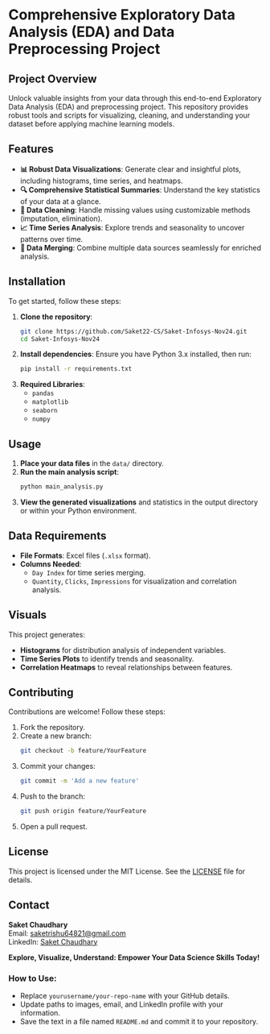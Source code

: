 # Comprehensive Exploratory Data Analysis (EDA) and Data Preprocessing Project

## Project Overview
Unlock valuable insights from your data through this end-to-end Exploratory Data Analysis (EDA) and preprocessing project. This repository provides robust tools and scripts for visualizing, cleaning, and understanding your dataset before applying machine learning models.

## Features
- **📊 Robust Data Visualizations**: Generate clear and insightful plots, including histograms, time series, and heatmaps.
- **🔍 Comprehensive Statistical Summaries**: Understand the key statistics of your data at a glance.
- **🧹 Data Cleaning**: Handle missing values using customizable methods (imputation, elimination).
- **📈 Time Series Analysis**: Explore trends and seasonality to uncover patterns over time.
- **🤝 Data Merging**: Combine multiple data sources seamlessly for enriched analysis.

## Installation
To get started, follow these steps:

1. **Clone the repository**:
   ```bash
   git clone https://github.com/Saket22-CS/Saket-Infosys-Nov24.git
   cd Saket-Infosys-Nov24
   ```
2. **Install dependencies**:
   Ensure you have Python 3.x installed, then run:
   ```bash
   pip install -r requirements.txt
   ```
3. **Required Libraries**:
   - `pandas`
   - `matplotlib`
   - `seaborn`
   - `numpy`

## Usage
1. **Place your data files** in the `data/` directory.
2. **Run the main analysis script**:
   ```bash
   python main_analysis.py
   ```
3. **View the generated visualizations** and statistics in the output directory or within your Python environment.

## Data Requirements
- **File Formats**: Excel files (`.xlsx` format).
- **Columns Needed**:
   - `Day Index` for time series merging.
   - `Quantity`, `Clicks`, `Impressions` for visualization and correlation analysis.

## Visuals
This project generates:
- **Histograms** for distribution analysis of independent variables.
- **Time Series Plots** to identify trends and seasonality.
- **Correlation Heatmaps** to reveal relationships between features.
  

## Contributing
Contributions are welcome! Follow these steps:
1. Fork the repository.
2. Create a new branch:
   ```bash
   git checkout -b feature/YourFeature
   ```
3. Commit your changes:
   ```bash
   git commit -m 'Add a new feature'
   ```
4. Push to the branch:
   ```bash
   git push origin feature/YourFeature
   ```
5. Open a pull request.

## License
This project is licensed under the MIT License. See the [LICENSE](LICENSE) file for details.

## Contact
**Saket Chaudhary**  
Email: saketrishu64821@gmail.com  
LinkedIn: [Saket Chaudhary](https://www.linkedin.com/in/Saket22-CS)



**Explore, Visualize, Understand: Empower Your Data Science Skills Today!**

### How to Use:
- Replace `yourusername/your-repo-name` with your GitHub details.
- Update paths to images, email, and LinkedIn profile with your information.
- Save the text in a file named `README.md` and commit it to your repository.
